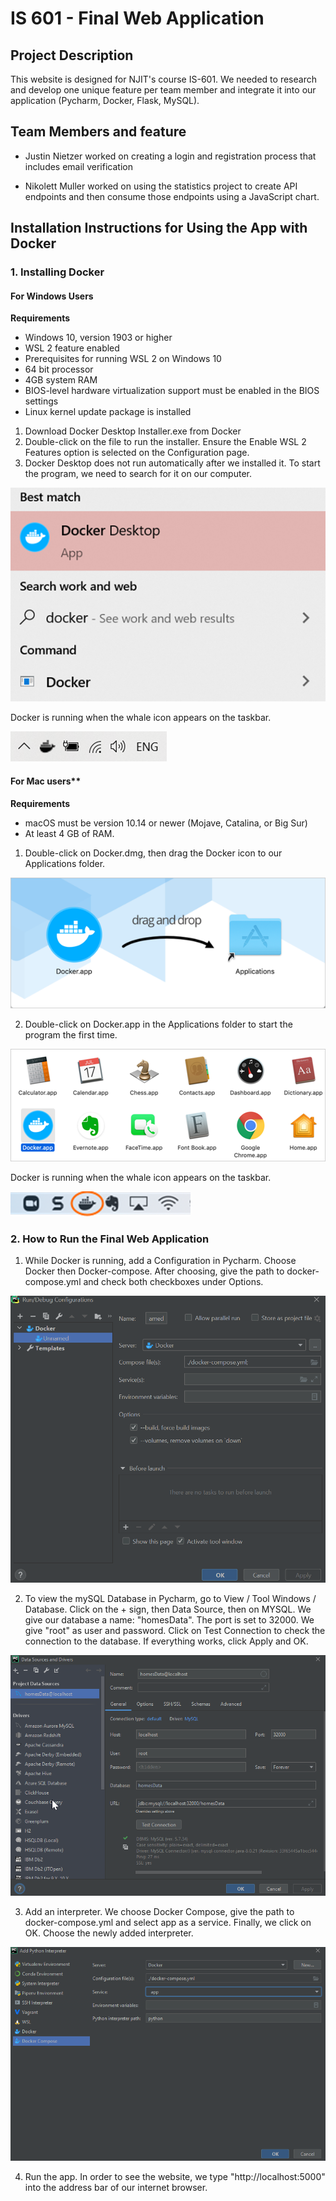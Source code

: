 # IS 601 - Final Web Application

## Project Description

This website is designed for NJIT's course IS-601. We needed to research and develop one unique feature per team member
and integrate it into our application (Pycharm, Docker, Flask, MySQL).

## Team Members and feature

* Justin Nietzer worked on creating a login and registration process that includes email verification

* Nikolett Muller worked on using the statistics project to create API endpoints and then consume those endpoints using
  a JavaScript chart.

## Installation Instructions for Using the App with Docker

### 1. Installing Docker

#### For Windows Users

**Requirements**

* Windows 10, version 1903 or higher
* WSL 2 feature enabled
* Prerequisites for running WSL 2 on Windows 10
* 64 bit processor
* 4GB system RAM
* BIOS-level hardware virtualization support must be enabled in the BIOS settings
* Linux kernel update package is installed

1. Download Docker Desktop Installer.exe from Docker
2. Double-click on the file to run the installer. Ensure the Enable WSL 2 Features option is selected on the
   Configuration page. 
3. Docker Desktop does not run automatically after we installed it. To start the program, we need to
   search for it on our computer.

![finding Docker](screenshots/Docker_in_Search.png)

Docker is running when the whale icon appears on the taskbar.

![whale icon](screenshots/whale_Microsoft.png)

#### For Mac users**

**Requirements**

* macOS must be version 10.14 or newer (Mojave, Catalina, or Big Sur)
* At least 4 GB of RAM.

1. Double-click on Docker.dmg, then drag the Docker icon to our Applications folder.

![dragging Docker app](screenshots/Docker_app.png)

2. Double-click on Docker.app in the Applications folder to start the program the first
time.

![starting Docker](screenshots/Docker_run.png)

Docker is running when the whale icon appears on the taskbar.

![running Docker](screenshots/whale_IOS.png)

### 2. How to Run the Final Web Application

1. While Docker is running, add a Configuration in Pycharm. Choose Docker then Docker-compose. After
choosing, give the path to docker-compose.yml and check both checkboxes under Options.
   
![adding configuration](screenshots/add_configuration.png)

2. To view the mySQL Database in Pycharm, go to View / Tool Windows / Database. Click on the + sign, then
Data Source, then on MYSQL. We give our database a name: "homesData". The port is set to 32000. We give "root"
as user and password. Click on Test Connection to check the connection to the database. If everything works, click Apply and OK.

![connecting database](screenshots/database.png)

3. Add an interpreter. We choose Docker Compose, give the path to docker-compose.yml and
select app as a service. Finally, we click on OK. Choose the newly added interpreter.

![adding interpreter](screenshots/add_interpreter.png)

4. Run the app. In order to see the website, we type "http://localhost:5000" into the address bar of our
internet browser.

